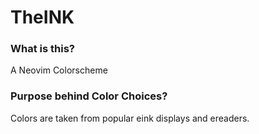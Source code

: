 # TheINK

### What is this?

A Neovim Colorscheme

### Purpose behind Color Choices?

Colors are taken from popular eink displays and ereaders.
